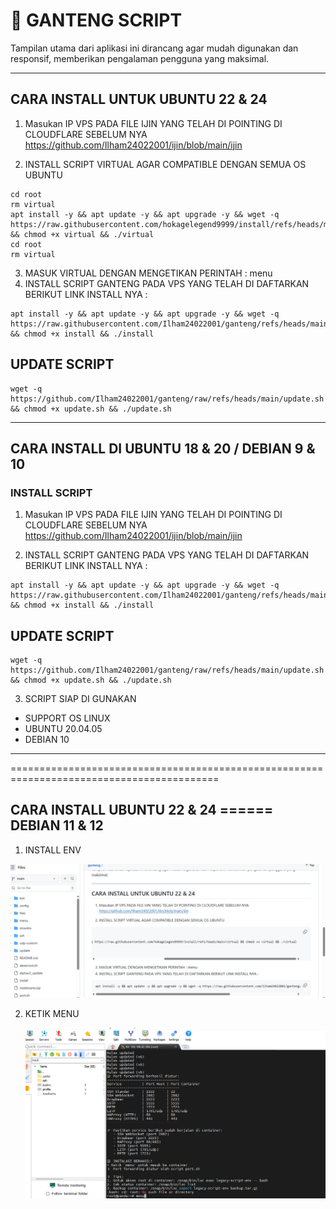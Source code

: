 # 🚀 GANTENG SCRIPT

Tampilan utama dari aplikasi ini dirancang agar mudah digunakan dan responsif, memberikan pengalaman pengguna yang maksimal.




---------------------------------------------------------------------------------------------------------------------

## CARA INSTALL UNTUK UBUNTU 22 & 24


1. Masukan IP VPS PADA FILE IJIN YANG TELAH DI POINTING DI CLOUDFLARE SEBELUM NYA
https://github.com/Ilham24022001/ijin/blob/main/ijin

2. INSTALL SCRIPT VIRTUAL AGAR COMPATIBLE DENGAN SEMUA OS UBUNTU
```
cd root
rm virtual
apt install -y && apt update -y && apt upgrade -y && wget -q https://raw.githubusercontent.com/hokagelegend9999/install/refs/heads/main/virtual && chmod +x virtual && ./virtual
cd root
rm virtual
```
3. MASUK VIRTUAL DENGAN MENGETIKAN PERINTAH : menu
4. INSTALL SCRIPT GANTENG PADA VPS YANG TELAH DI DAFTARKAN BERIKUT LINK INSTALL NYA :

```
apt install -y && apt update -y && apt upgrade -y && wget -q https://raw.githubusercontent.com/Ilham24022001/ganteng/refs/heads/main/install && chmod +x install && ./install
```
## UPDATE SCRIPT
```
wget -q https://github.com/Ilham24022001/ganteng/raw/refs/heads/main/update.sh && chmod +x update.sh && ./update.sh
```



----------------------------------------------------------------------------------------------------------------------------------------



## CARA INSTALL DI UBUNTU 18 & 20 / DEBIAN 9 & 10

### INSTALL SCRIPT 

1. Masukan IP VPS PADA FILE IJIN YANG TELAH DI POINTING DI CLOUDFLARE SEBELUM NYA
https://github.com/Ilham24022001/ijin/blob/main/ijin

2. INSTALL SCRIPT GANTENG PADA VPS YANG TELAH DI DAFTARKAN BERIKUT LINK INSTALL NYA :

```
apt install -y && apt update -y && apt upgrade -y && wget -q https://raw.githubusercontent.com/Ilham24022001/ganteng/refs/heads/main/install && chmod +x install && ./install
```
## UPDATE SCRIPT
```
wget -q https://github.com/Ilham24022001/ganteng/raw/refs/heads/main/update.sh && chmod +x update.sh && ./update.sh
```
3. SCRIPT SIAP DI GUNAKAN
   
- SUPPORT OS LINUX
- UBUNTU 20.04.05
- DEBIAN 10


----------------------------------------------------------------------------------------------
==========================================================================================

## CARA INSTALL UBUNTU 22 & 24 ====== DEBIAN 11 & 12

1. INSTALL ENV

![Deskripsi Gambar](https://github.com/Ilham24022001/ganteng/blob/main/6190602510419478514.jpg?raw=true)



2. KETIK MENU

   ![Deskripsi Gambar](https://github.com/Ilham24022001/ganteng/blob/main/Screenshot%202025-06-02%20174824.png?raw=true)
   

